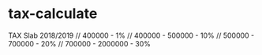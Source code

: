 # tax-calculate

TAX Slab 2018/2019
// 400000 - 1%
// 400000 - 500000 - 10%
// 500000 - 700000 - 20%
// 700000 - 2000000 - 30%
